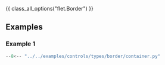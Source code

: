 {{ class_all_options("flet.Border") }}

## Examples

### Example 1

```python
--8<-- "../../examples/controls/types/border/container.py"
```
